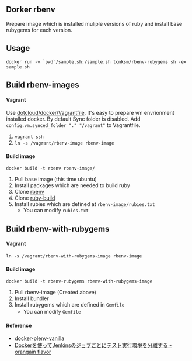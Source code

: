 ## Dorker rbenv

Prepare image which is installed muliple versions of ruby and install base rubygems for each version.

## Usage

```
docker run -v `pwd`/sample.sh:/sample.sh tcnksm/rbenv-rubygems sh -ex sample.sh
```

## Build rbenv-images

#### Vagrant

Use [dotcloud/docker/Vagrantfile](https://github.com/dotcloud/docker/blob/master/Vagrantfile). It's easy to prepare vm envrionment installed docker. By default Sync folder is disabled. Add `config.vm.synced_folder "." "/vagrant"` to Vagrantfile.

1. `vagrant ssh`
1. `ln -s /vagrant/rbenv-image rbenv-image`

#### Build image

```
docker build -t rbenv rbenv-image/
```

1. Pull base image (this time ubuntu)
1. Install packages which are needed to build ruby
1. Clone [rbenv]()
1. Clone [ruby-build]()
1. Install rubies which are defined at `rbenv-image/rubies.txt`
    - You can modify `rubies.txt`
    
## Build rbenv-with-rubygems

#### Vagrant

```
ln -s /vagrant/rbenv-with-rubygems-image rbenv-image
```

#### Build image

```
docker build -t rbenv-rubygems rbenv-with-rubygems-image
```

1. Pull rbenv-image (Created above)
1. Install bundler
1. Install rubygems which are defined in `Gemfile`
    - You can modify `Gemfile`　

#### Reference

- [docker-plenv-vanilla](https://github.com/miyagawa/docker-plenv-vanilla)
- [Dockerを使ってJenkinsのジョブごとにテスト実行環境を分離する - orangain flavor](http://orangain.hatenablog.com/entry/jenkins-docker)
